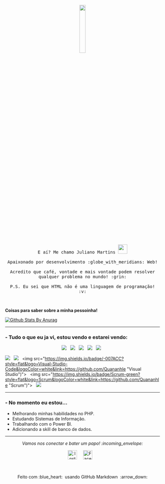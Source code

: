 <p align="center">
  <img src="https://media.giphy.com/media/MeJgB3yMMwIaHmKD4z/giphy.gif" width="20%">
  <br>
  <samp>
    E aí? Me chamo Juliano Martins <img src="https://raw.githubusercontent.com/Quadrified/Quadrified/master/assets/wave.gif" width="30px">
    <br><br>
    Apaixonado por desenvolvimento :globe_with_meridians: Web!
    <br><br>
    Acredito que café, vontade e mais vontade podem resolver qualquer problema no mundo! :grin:
    <br><br>
    P.S. Eu sei que HTML não é uma linguagem de programação! :v:
  </samp>
</p>

<br>

 <b> Coisas para saber sobre a minha pessoinha! </b> 
  
  [![Github Stats By Anurag](https://github-readme-stats.vercel.app/api?username=julianoomartins&hide=prs&show_icons=true&title_color=fff&icon_color=79ff97&text_color=9f9f9f&bg_color=151515)](https://github.com/anuraghazra/github-readme-stats)

---

### - Tudo o que eu ja vi, estou vendo e estarei vendo:

<p align="center">
<img src="https://img.shields.io/badge/Java-orange?style=flat&logo=java&logoColor=white&link=https://github.com/Quananhle/OOP-JAVA-and-Android-App-Developer)"></a> &nbsp;
<img src="https://img.shields.io/badge/-JavaScript-black?style=flat&logo=javascript&link=https://github.com/Quananhle/Front-End-Dev))"></a> &nbsp;
<img src="https://img.shields.io/badge/-HTML5-E34F26?style=flat&logo=html5&logoColor=white&link=https://github.com/Quananhle/Front-End-Dev)"></a> &nbsp;
<img src="https://img.shields.io/badge/-CSS3-1572B6?style=flat&logo=css3&link=https://github.com/Quananhle/Front-End-Dev)"></a> &nbsp;
<img src="https://img.shields.io/badge/-Bootstrap-purple?style=flat&logo=bootstrap&link=https://github.com/Quananhle/Front-End-Dev)"></a> &nbsp;

<img src="https://img.shields.io/badge/-SQL-orange?style=flat&logo=sql&link=https://github.com/Quananhle)"></a> &nbsp;
<img src="https://img.shields.io/badge/-MySQL-lightgray?style=flat&logo=mysql&link=https://github.com/Quananhle)"></a> &nbsp;
<img src="https://img.shields.io/badge/-007ACC?style=flat&logo=Visual-Studio-Code&logoColor=white&link=https://github.com/Quananhle "Visual Studio")"></a> &nbsp;
<img src="https://img.shields.io/badge/Scrum-green?style=flat&logo=Scrum&logoColor=white&link=https://github.com/Quananhle "Scrum")"></a> &nbsp;
<img src="https://img.shields.io/badge/-GitHub-181717?style=flat&logo=github&link=https://github.com/Quananhle)"></a> &nbsp;
 
 
---

</p>

### - No momento eu estou...

- Melhorando minhas habilidades no PHP.
- Estudando Sistemas de Informação.
- Trabalhando com o Power BI.
- Adicionando a skill de banco de dados.

---

</details>

<p align="center"> 
  <i> Vamos nos conectar e bater um papo! :incoming_envelope: </i>
</p>

<p align="center">
  <a href="https://www.linkedin.com/in/julianoomartins/"><img src="https://github.com/Quadrified/Quadrified/raw/master/assets/social_media_svgs/linkedin-round.svg" width="30px" alt="Instagram"></a> &nbsp; &nbsp;
  <a href="https://www.instagram.com/julianoomartins/"><img src="https://github.com/Quadrified/Quadrified/raw/master/assets/social_media_svgs/instagram-round.svg" width="30px" alt="Facebook"></a> &nbsp; &nbsp; 
</p>

<br>

<p align="center">
  Feito com  :blue_heart: &nbsp;usando GitHub Markdown &nbsp;:arrow_down:
</p>
